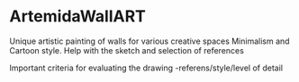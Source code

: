 # ArtemidaWallART
Unique artistic painting of walls for various creative spaces
Minimalism and Cartoon style.
Help with the sketch and selection of references

Important criteria for evaluating the drawing -referens/style/level of detail

